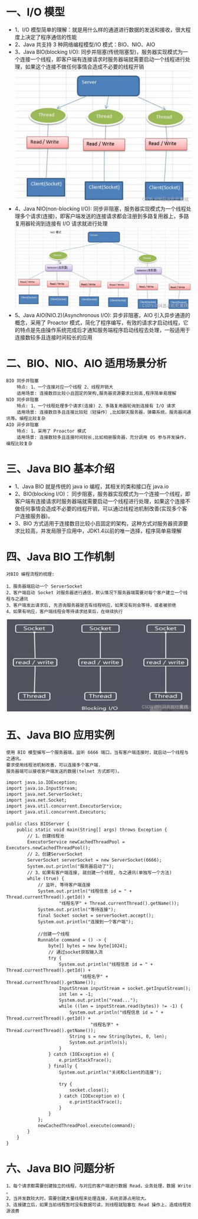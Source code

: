 # 一、I/O 模型
* 1、I/O 模型简单的理解：就是用什么样的通道进行数据的发送和接收，很大程度上决定了程序通信的性能
* 2、Java 共支持 3 种网络编程模型/IO 模式：BIO、NIO、AIO
* 3、Java BIO(blocking I/O): 同步并阻塞(传统阻塞型)，服务器实现模式为一个连接一个线程，即客户端有连接请求时服务器端就需要启动一个线程进行处理，如果这个连接不做任何事情会造成不必要的线程开销
![本地路径](img/JavaBIO.png)
* 4、Java NIO(non-blocking I/O): 同步非阻塞，服务器实现模式为一个线程处理多个请求(连接)，即客户端发送的连接请求都会注册到多路复用器上，多路复用器轮询到连接有 I/O 请求就进行处理
![本地路径](img/JavaNIO.png)
* 5、Java AIO(NIO.2)(Asynchronous I/O): 异步非阻塞，AIO 引入异步通道的概念，采用了 Proactor 模式，简化了程序编写，有效的请求才启动线程，它的特点是先由操作系统完成后才通知服务端程序启动线程去处理，一般适用于连接数较多且连接时间较长的应用
# 二、BIO、NIO、AIO 适用场景分析
````
BIO	同步并阻塞  
    特点: 1、一个连接对应一个线程 2、线程开销大	
    适用场景: 连接数目比较小且固定的架构,服务器资源要求比较高,程序简单易理解
NIO	同步非阻塞  
    特点: 1、一个线程处理多个请求(连接) 2、多路复用器轮询到连接有 I/O 请求	
    适用场景: 连接数目多且连接比较短（轻操作）,比如聊天服务器，弹幕系统，服务器间通讯等。编程比较复杂
AIO	异步非阻塞  
    特点: 1、采用了 Proactor 模式	
    适用场景: 连接数较多且连接时间较长,比如相册服务器，充分调用 OS 参与并发操作，编程比较复杂
````
# 三、Java BIO 基本介绍
* 1、Java BIO 就是传统的 java io 编程，其相关的类和接口在 java.io
* 2、BIO(blocking I/O)： 同步阻塞，服务器实现模式为一个连接一个线程，即客户端有连接请求时服务器端就需要启动一个线程进行处理，如果这个连接不做任何事情会造成不必要的线程开销，可以通过线程池机制改善(实现多个客户连接服务器)。
* 3、BIO 方式适用于连接数目比较小且固定的架构，这种方式对服务器资源要求比较高，并发局限于应用中，JDK1.4以前的唯一选择，程序简单易理解
# 四、Java BIO 工作机制
````
对BIO 编程流程的梳理:

1、服务器端启动一个 ServerSocket
2、客户端启动 Socket 对服务器进行通信，默认情况下服务器端需要对每个客户建立一个线程与之通讯
3、客户端发出请求后, 先咨询服务器是否有线程响应，如果没有则会等待，或者被拒绝
4、如果有响应，客户端线程会等待请求结束后，在继续执行
````
![本地路径](img/JavaBIO工作机制.png)
# 五、Java BIO 应用实例
````
使用 BIO 模型编写一个服务器端，监听 6666 端口，当有客户端连接时，就启动一个线程与之通讯。
要求使用线程池机制改善，可以连接多个客户端.
服务器端可以接收客户端发送的数据(telnet 方式即可)。
````
````
import java.io.IOException;
import java.io.InputStream;
import java.net.ServerSocket;
import java.net.Socket;
import java.util.concurrent.ExecutorService;
import java.util.concurrent.Executors;

public class BIOServer {
    public static void main(String[] args) throws Exception {
        // 1、创建线程池
        ExecutorService newCachedThreadPool = Executors.newCachedThreadPool();
        // 2、创建ServerSocket
        ServerSocket serverSocket = new ServerSocket(6666);
        System.out.println("服务器启动了");
        // 3、如果有客户端连接, 就创建一个线程, 与之通讯(单独写一个方法)
        while (true) {
            // 监听, 等待客户端连接
            System.out.println("线程信息 id = " + Thread.currentThread().getId() +
                    "线程名字" + Thread.currentThread().getName());
            System.out.println("等待连接");
            final Socket socket = serverSocket.accept();
            System.out.println("连接到一个客户端");

            //创建一个线程
            Runnable command = () -> {
                byte[] bytes = new byte[1024];
                // 通过socket获取输入流
                try {
                    System.out.println("线程信息 id = " + Thread.currentThread().getId() +
                            "线程名字" + Thread.currentThread().getName());
                    InputStream inputStream = socket.getInputStream();
                    int len = -1;
                    System.out.println("read...");
                    while ((len = inputStream.read(bytes)) != -1) {
                        System.out.println("线程信息 id = " + Thread.currentThread().getId() +
                                "线程名字" + Thread.currentThread().getName());
                        String s = new String(bytes, 0, len);
                        System.out.println(s);
                    }
                } catch (IOException e) {
                    e.printStackTrace();
                } finally {
                    System.out.println("关闭和client的连接");

                    try {
                        socket.close();
                    } catch (IOException e) {
                        e.printStackTrace();
                    }
                }
            };
            newCachedThreadPool.execute(command);
        }
    }
}
````
# 六、Java BIO 问题分析
````
1、每个请求都需要创建独立的线程，与对应的客户端进行数据 Read，业务处理，数据 Write 。
2、当并发数较大时，需要创建大量线程来处理连接，系统资源占用较大。
3、连接建立后，如果当前线程暂时没有数据可读，则线程就阻塞在 Read 操作上，造成线程资源浪费
````
